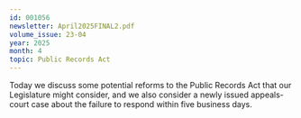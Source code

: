 ```yaml
---
id: 001056
newsletter: April2025FINAL2.pdf
volume_issue: 23-04
year: 2025
month: 4
topic: Public Records Act
---
```


Today we discuss some potential reforms to the Public Records Act that our Legislature might consider, and we also consider a newly issued appeals-court case about the failure to respond within five business days.